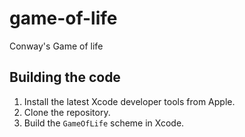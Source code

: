 # game-of-life
Conway's Game of life


## Building the code

1. Install the latest Xcode developer tools from Apple.
2. Clone the repository.
3. Build the `GameOfLife` scheme in Xcode.
